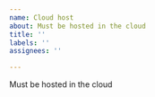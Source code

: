 ```yaml
---
name: Cloud host
about: Must be hosted in the cloud
title: ''
labels: ''
assignees: ''

---
```


Must be hosted in the cloud
